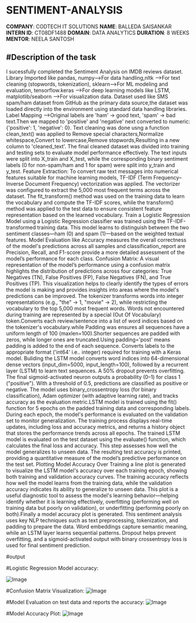 # SENTIMENT-ANALYSIS
**COMPANY**: CODTECH IT SOLUTIONS
**NAME**: BALLEDA SAISANKAR
**INTERN ID**: CT08DF1488
**DOMAIN**: DATA ANALYTICS
**DURATION**: 8 WEEKS
**MENTOR**: NEELA SANTOSH


#Description of the task
---------------------------------------------------------------------------------------------------------------------------------------------------------------------------------------------------------
I sucessfully completed the Sentiment Analysis on IMDB reviews dataset. Library Imported like pandas, numpy-->For data handling,nltk -->For text cleaning (stopwords, tokenization), sklearn-->For ML modeling and evaluation, tensorflow.keras -->For deep learning models like LSTM, matplotlib/seaborn -->For visualization data.
Dataset used like SMS spam/ham dataset from GitHub as the primary data source,the dataset was loaded directly into the environment using standard data handling libraries.
Label Mapping -->Original labels are 'ham' → good text, 'spam' → bad text.Then we mapped to 'positive' and 'negative' next converted to numeric: {'positive': 1, 'negative': 0}.
Text cleaning was done usng a function clean_text() was applied to Remove special characters,Normalize whitespace,Convert to lowercase,Remove stopwords,Resulting in a new column to 'cleaned_text'.
The final cleaned dataset was divided into training and testing sets to evaluate model performance effectively. The text inputs were split into X_train and X_test, while the corresponding binary sentiment labels (0 for non-spam/ham and 1 for spam) were split into y_train and y_test. 
Feature Extraction: To convert raw text messages into numerical features suitable for machine learning models, TF-IDF (Term Frequency–Inverse Document Frequency) vectorization was applied. The vectorizer was configured to extract the 5,000 most frequent terms across the dataset. The fit_transform() method was used on the training data to learn the vocabulary and compute the TF-IDF scores, while the transform() method was applied to the test data to ensure consistent feature representation based on the learned vocabulary.
Train a Logistic Regression Model using a Logistic Regression classifier was trained using the TF-IDF-transformed training data. This model learns to distinguish between the two sentiment classes—ham (0) and spam (1)—based on the weighted textual features.
Model Evaluation like Accuracy measures the overall correctness of the model's predictions across all samples and classification_report are Precision, Recall, and F1-score provide a more detailed assessment of the model’s performance for each class.
Confusion Matrix: A visual representation of the model’s performance using a confusion matrix highlights the distribution of predictions across four categories: True Negatives (TN), False Positives (FP), False Negatives (FN), and True Positives (TP). This visualization helps to clearly identify the types of errors the model is making and provides insights into areas where the model's predictions can be improved.
The tokenizer transforms words into integer representations (e.g., "the" → 1, "movie" → 2), while restricting the vocabulary to the top 5,000 most frequent words. Words not encountered during training are represented by a special <OOV> (Out Of Vocabulary) token.Converts each review/sentence into a list of word indices based on the tokenizer's vocabulary.while Padding was ensures all sequences have a uniform length of 100 (maxlen=100).Shorter sequences are padded with zeros, while longer ones are truncated.Using padding='post' means padding is added to the end of each sequence.
Converts labels to the appropriate format ('int64' i.e.. integer) required for training with a Keras model.
Buliding the LSTM model converts word indices into 64-dimensional dense vectors (input_dim=5000, input_length=100), followed by a recurrent layer (LSTM) to learn text sequences. A 50% dropout prevents overfitting. The final sigmoid-activated neuron outputs a probability (0–1) for class 1 ("positive"). With a threshold of 0.5, predictions are classified as positive or negative. The model uses binary_crossentropy loss (for binary classification), Adam optimizer (with adaptive learning rate), and tracks accuracy as the evaluation metric.LSTM model is trained using the fit() function for 5 epochs on the padded training data and corresponding labels. During each epoch, the model's performance is evaluated on the validation set to monitor generalization. The training process displays real-time updates, including loss and accuracy metrics, and returns a history object that stores the performance trends across all epochs.
The trained LSTM model is evaluated on the test dataset using the evaluate() function, which calculates the final loss and accuracy. This step assesses how well the model generalizes to unseen data. The resulting test accuracy is printed, providing a quantitative measure of the model’s predictive performance on the test set.
Plotting Model Accuracy Over Training a line plot is generated to visualize the LSTM model's accuracy over each training epoch, showing both training and validation accuracy curves. The training accuracy reflects how well the model learns from the training data, while the validation accuracy indicates its ability to generalize to unseen data. This plot is a useful diagnostic tool to assess the model's learning behavior—helping identify whether it is learning effectively, overfitting (performing well on training data but poorly on validation), or underfitting (performing poorly on both).Finally a model accuracy plot is generated.
This sentiment analysis uses key NLP techniques such as text preprocessing, tokenization, and padding to prepare the data. Word embeddings capture semantic meaning, while an LSTM layer learns sequential patterns. Dropout helps prevent overfitting, and a sigmoid-activated output with binary crossentropy loss is used for final sentiment prediction.


#output

#Logistic Regression Model accuracy:

![Image](https://github.com/user-attachments/assets/ea93f931-0a48-46bf-909a-43ef1b6a1dde)

#Confusion Matrix Visualization:
![Image](https://github.com/user-attachments/assets/5726d816-1a69-4377-a6de-8f7d2329b76e)

#Model Evaluation on test data and reports the accuracy:
![Image](https://github.com/user-attachments/assets/a6373a50-a444-40f5-b3c7-8755ce7dfc05)

#Model Accuracy Plot:
![Image](https://github.com/user-attachments/assets/809ec0a6-5aba-44d4-8dc8-5085a27e3739)
